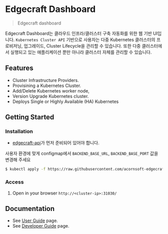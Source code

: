 # Edgecraft Dashboard
> Edgecraft dashboard

Edgecraft Dashboard는 클라우드 인프라/클러스터 구축 자동화를 위한 웹 기반 UI입니다. ```Kubernetes Cluster API``` 기반으로 사용자는 다중 Kubernetes 클러스터의 프로비저닝, 업그레이드, Cluster Lifecycle을 관리할 수 있습니다.
또한 다중 클러스터에서 실행되고 있는 애플리케이션 뿐만 아니라 클러스터 자체를 관리할 수 있습니다.

## Features

- Cluster Infrastructure Providers.
- Provisining a Kubernetes Cluster.
- Add/Delete Kubernetes worker node,
- Version Upgrade Kubernetes cluster.
- Deploys Single or Highly Available (HA) Kubernetes

## Getting Started

### Installation

- [edgecraft-api](https://github.com/acornsoft-edgecraft/edgecraft-api)가 먼저 준비되어 있어야 합니다.

사용자 환경에 맞게 configmap에서 ```BACKEND_BASE_URL```, ```BACKEND_BASE_PORT``` 값을 변경해 주세요

```bash
$ kubectl apply -f https://raw.githubusercontent.com/acornsoft-edgecraft/edgecraft-dashboard/main/scripts/install/kubernetes/edgecraft-dashboard.yaml
```

### Access

1. Open in your browser `http://<cluster-ip>:31030/`


## Documentation

* See [User Guide](./docs/user/README.md) page.
* See [Developer Guide](./docs/developer/README.md) page.




